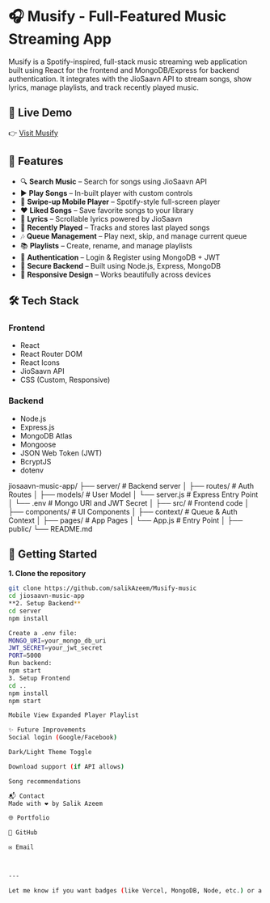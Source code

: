 # 🎧 Musify - Full-Featured Music Streaming App

Musify is a Spotify-inspired, full-stack music streaming web application built using React for the frontend and MongoDB/Express for backend authentication. It integrates with the JioSaavn API to stream songs, show lyrics, manage playlists, and track recently played music.

## 🔗 Live Demo

👉 [Visit Musify](https://musify-music-two.vercel.app/)

## 📁 Features

- 🔍 **Search Music** – Search for songs using JioSaavn API
- ▶️ **Play Songs** – In-built player with custom controls
- 🔄 **Swipe-up Mobile Player** – Spotify-style full-screen player
- ❤️ **Liked Songs** – Save favorite songs to your library
- 📃 **Lyrics** – Scrollable lyrics powered by JioSaavn
- 🧠 **Recently Played** – Tracks and stores last played songs
- 🎶 **Queue Management** – Play next, skip, and manage current queue
- 📚 **Playlists** – Create, rename, and manage playlists
- 👤 **Authentication** – Login & Register using MongoDB + JWT
- 🔐 **Secure Backend** – Built using Node.js, Express, MongoDB
- 🎨 **Responsive Design** – Works beautifully across devices

## 🛠️ Tech Stack

### Frontend
- React
- React Router DOM
- React Icons
- JioSaavn API
- CSS (Custom, Responsive)

### Backend
- Node.js
- Express.js
- MongoDB Atlas
- Mongoose
- JSON Web Token (JWT)
- BcryptJS
- dotenv

jiosaavn-music-app/
├── server/ # Backend server
│ ├── routes/ # Auth Routes
│ ├── models/ # User Model
│ └── server.js # Express Entry Point
│ └── .env # Mongo URI and JWT Secret
│
├── src/ # Frontend code
│ ├── components/ # UI Components
│ ├── context/ # Queue & Auth Context
│ ├── pages/ # App Pages
│ └── App.js # Entry Point
│
├── public/
└── README.md

## 🚀 Getting Started

 **1. Clone the repository**

```bash
git clone https://github.com/salikAzeem/Musify-music
cd jiosaavn-music-app
**2. Setup Backend**
cd server
npm install

Create a .env file:
MONGO_URI=your_mongo_db_uri
JWT_SECRET=your_jwt_secret
PORT=5000
Run backend:
npm start
3. Setup Frontend
cd ..
npm install
npm start

Mobile View	Expanded Player	Playlist

✨ Future Improvements
Social login (Google/Facebook)

Dark/Light Theme Toggle

Download support (if API allows)

Song recommendations

📬 Contact
Made with ❤️ by Salik Azeem

🌐 Portfolio

🐙 GitHub

✉️ Email



---

Let me know if you want badges (like Vercel, MongoDB, Node, etc.) or a Hindi/short version for Linked
